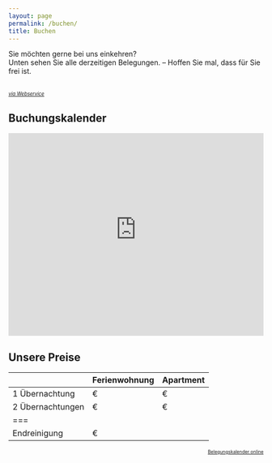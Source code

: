 ```yaml
---
layout: page
permalink: /buchen/
title: Buchen
---
```


Sie möchten gerne bei uns einkehren?\
Unten sehen Sie alle derzeitigen Belegungen. – Hoffen Sie mal, dass für Sie frei ist.
<br/>
<br/>

<sup class="align-right"><sub><em><a href="https://www.belegungskalender-kostenlos.de/" target="_blank" rel="nofollow">via Webservice</a></em></sub></sup>
## Buchungskalender
<iframe width="100%" height="400" frameborder="0" loading="eager" referrerpolicy="no-referrer-when-downgrade" src="https://api.belegungskalender-kostenlos.de/kalender.php?   kid=42801" title="Belegungskalender"><p>Ihr Browser kann das Kalender-Frame leider nicht anzeigen. Um den Kalender zu sehen klicken Sie bitte hier: <a href="https://api.belegungskalender-kostenlos.de/kalender.php?kid=42801">https://api.belegungskalender-kostenlos.de/kalender.php?kid=42801</a></p></iframe>

## Unsere Preise

|  | Ferienwohnung | Apartment
|:-|:-|:-
| 1 Übernachtung | € | €
| 2 Übernachtungen | € | €
|===
| Endreinigung | € 

<p style="font-size:9px; text-align:right"><a href="https://www.belegungskalender-kostenlos.de/" rel="nofollow">Belegungskalender online</a></p>


<!-- BEISPIEL-TABELLE

| Default aligned | Left aligned | Center aligned | Right aligned
|-|:-|:-:|-:
| First body part | Second cell | Third cell | fourth cell
| Second line |foo | **strong** | baz
| Third line |quux | baz | bar
|---
| Second body
| 2 line
|===
| Footer row

-->

